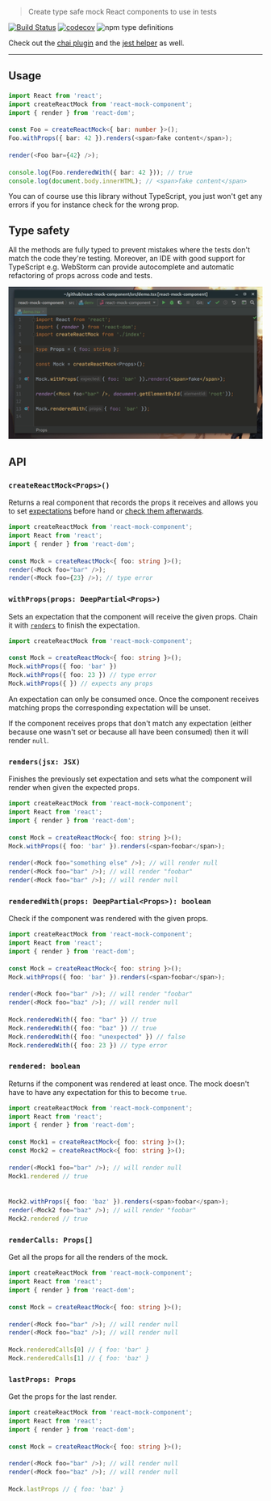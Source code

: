 > Create type safe mock React components to use in tests

[![Build Status](https://travis-ci.com/NiGhTTraX/react-mock-component.svg?branch=master)](https://travis-ci.com/NiGhTTraX/react-mock-component)
[![codecov](https://codecov.io/gh/NiGhTTraX/react-mock-component/branch/master/graph/badge.svg)](https://codecov.io/gh/NiGhTTraX/react-mock-component) ![npm type definitions](https://img.shields.io/npm/types/react-mock-component.svg)

Check out the [chai plugin](https://github.com/NiGhTTraX/chai-react-mock) and the [jest helper](https://github.com/NiGhTTraX/jest-react-mock) as well.

---

## Usage

```typescript jsx
import React from 'react';
import createReactMock from 'react-mock-component';
import { render } from 'react-dom';

const Foo = createReactMock<{ bar: number }>();
Foo.withProps({ bar: 42 }).renders(<span>fake content</span>);

render(<Foo bar={42} />);

console.log(Foo.renderedWith({ bar: 42 })); // true
console.log(document.body.innerHTML); // <span>fake content</span>
```

You can of course use this library without TypeScript, you just won't
get any errors if you for instance check for the wrong prop.


## Type safety

All the methods are fully typed to prevent mistakes where the tests don't match the code they're testing. Moreover, an IDE with good support for TypeScript e.g. WebStorm can provide autocomplete and automatic refactoring of props across code and tests.

![demo](./demo.gif)


## API

### `createReactMock<Props>()`

Returns a real component that records the props it receives and allows you to set [expectations](#withpropsprops-partialprops) before hand or [check them afterwards](#renderedwithprops-partialprops).

```typescript jsx
import createReactMock from 'react-mock-component';
import React from 'react';
import { render } from 'react-dom';

const Mock = createReactMock<{ foo: string }>();
render(<Mock foo="bar" />);
render(<Mock foo={23} />); // type error
```

### `withProps(props: DeepPartial<Props>)`

Sets an expectation that the component will receive the given props. Chain it with [`renders`](#rendersjsx-jsx) to finish the expectation.

```typescript jsx
import createReactMock from 'react-mock-component';

const Mock = createReactMock<{ foo: string }>();
Mock.withProps({ foo: 'bar' })
Mock.withProps({ foo: 23 }) // type error
Mock.withProps({ }) // expects any props
```

An expectation can only be consumed once. Once the component receives matching props the corresponding expectation will be unset.

If the component receives props that don't match any expectation (either because one wasn't set or because all have been consumed) then it will render `null`.

### `renders(jsx: JSX)`

Finishes the previously set expectation and sets what the component will render when given the expected props.

```typescript jsx
import createReactMock from 'react-mock-component';
import React from 'react';
import { render } from 'react-dom';

const Mock = createReactMock<{ foo: string }>();
Mock.withProps({ foo: 'bar' }).renders(<span>foobar</span>);

render(<Mock foo="something else" />); // will render null
render(<Mock foo="bar" />); // will render "foobar"
render(<Mock foo="bar" />); // will render null
```

### `renderedWith(props: DeepPartial<Props>): boolean`

Check if the component was rendered with the given props.

```typescript jsx
import createReactMock from 'react-mock-component';
import React from 'react';
import { render } from 'react-dom';

const Mock = createReactMock<{ foo: string }>();
Mock.withProps({ foo: 'bar' }).renders(<span>foobar</span>);

render(<Mock foo="bar" />); // will render "foobar"
render(<Mock foo="baz" />); // will render null

Mock.renderedWith({ foo: "bar" }) // true
Mock.renderedWith({ foo: "baz" }) // true
Mock.renderedWith({ foo: "unexpected" }) // false
Mock.renderedWith({ foo: 23 }) // type error
```

### `rendered: boolean`

Returns if the component was rendered at least once. The mock doesn't have to have any expectation for this to become `true`.

```typescript jsx
import createReactMock from 'react-mock-component';
import React from 'react';
import { render } from 'react-dom';

const Mock1 = createReactMock<{ foo: string }>();
const Mock2 = createReactMock<{ foo: string }>();

render(<Mock1 foo="bar" />); // will render null
Mock1.rendered // true


Mock2.withProps({ foo: 'baz' }).renders(<span>foobar</span>);
render(<Mock2 foo="baz" />); // will render "foobar"
Mock2.rendered // true
```

### `renderCalls: Props[]`

Get all the props for all the renders of the mock.

```typescript jsx
import createReactMock from 'react-mock-component';
import React from 'react';
import { render } from 'react-dom';

const Mock = createReactMock<{ foo: string }>();

render(<Mock foo="bar" />); // will render null
render(<Mock foo="baz" />); // will render null

Mock.renderedCalls[0] // { foo: 'bar' }
Mock.renderedCalls[1] // { foo: 'baz' }
```

### `lastProps: Props`

Get the props for the last render.

```typescript jsx
import createReactMock from 'react-mock-component';
import React from 'react';
import { render } from 'react-dom';

const Mock = createReactMock<{ foo: string }>();

render(<Mock foo="bar" />); // will render null
render(<Mock foo="baz" />); // will render null

Mock.lastProps // { foo: 'baz' }
```
